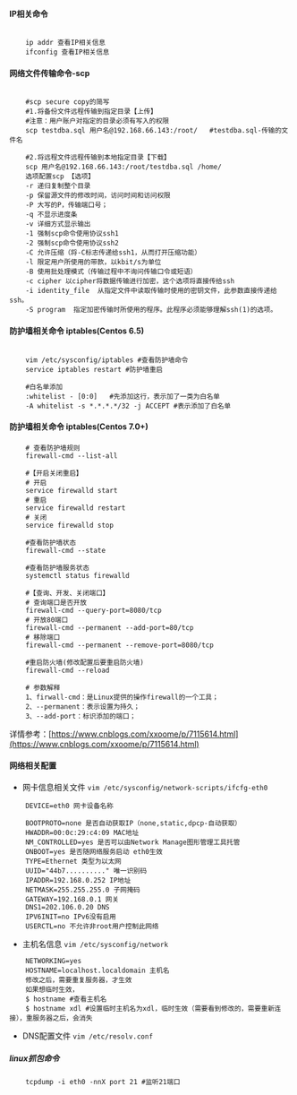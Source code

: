 #### IP相关命令
```

	ip addr 查看IP相关信息
	ifconfig 查看IP相关信息
```

#### 网络文件传输命令-scp


```

	#scp secure copy的简写
	#1.将备份文件远程传输到指定目录【上传】
	#注意：用户账户对指定的目录必须有写入的权限
	scp testdba.sql 用户名@192.168.66.143:/root/   #testdba.sql-传输的文件名

	#2.将远程文件远程传输到本地指定目录【下载】
	scp 用户名@192.168.66.143:/root/testdba.sql /home/ 
	选项配置scp 【选项】
	-r 递归复制整个目录
	-p 保留源文件的修改时间，访问时间和访问权限
	-P 大写的P，传输端口号；
	-q 不显示进度条
	-v 详细方式显示输出
	-1 强制scp命令使用协议ssh1
	-2 强制scp命令使用协议ssh2
	-C 允许压缩（将-C标志传递给ssh1，从而打开压缩功能）
	-l 限定用户所使用的带款，以kbit/s为单位
	-B 使用批处理模式（传输过程中不询问传输口令或短语）
	-c cipher 以cipher将数据传输进行加密，这个选项将直接传给ssh
	-i identity_file  从指定文件中读取传输时使用的密钥文件，此参数直接传递给ssh。 
	-S program  指定加密传输时所使用的程序。此程序必须能够理解ssh(1)的选项。
```

#### 防护墙相关命令 iptables(Centos 6.5)

```
	
	vim /etc/sysconfig/iptables #查看防护墙命令
	service iptables restart #防护墙重启

	#白名单添加
	:whitelist - [0:0]   #先添加这行，表示加了一类为白名单
	-A whitelist -s *.*.*.*/32 -j ACCEPT #表示添加了白名单

```

#### 防护墙相关命令 iptables(Centos 7.0+)

```shell 
	# 查看防护墙规则
	firewall-cmd --list-all
	
	#【开启关闭重启】
	# 开启
	service firewalld start
	# 重启
	service firewalld restart
	# 关闭
	service firewalld stop	

	#查看防护墙状态
	firewall-cmd --state

	#查看防护墙服务状态
	systemctl status firewalld
	
	#【查询、开发、关闭端口】
	# 查询端口是否开放
	firewall-cmd --query-port=8080/tcp
	# 开放80端口
	firewall-cmd --permanent --add-port=80/tcp
	# 移除端口
	firewall-cmd --permanent --remove-port=8080/tcp

	#重启防火墙(修改配置后要重启防火墙)
	firewall-cmd --reload

	# 参数解释
	1、firwall-cmd：是Linux提供的操作firewall的一个工具；
	2、--permanent：表示设置为持久；
	3、--add-port：标识添加的端口；

```
详情参考：[https://www.cnblogs.com/xxoome/p/7115614.html](https://www.cnblogs.com/xxoome/p/7115614.html)

#### 网络相关配置
- 网卡信息相关文件 `vim /etc/sysconfig/network-scripts/ifcfg-eth0`
```shell
    DEVICE=eth0 网卡设备名称
    
    BOOTPROTO=none 是否自动获取IP（none,static,dpcp-自动获取）
    HWADDR=00:0c:29:c4:09 MAC地址
    NM_CONTROLLED=yes 是否可以由Network Manage图形管理工具托管
    ONBOOT=yes 是否随网络服务启动 eth0生效
    TYPE=Ethernet 类型为以太网
    UUID="44b7.........." 唯一识别码
    IPADDR=192.168.0.252 IP地址
    NETMASK=255.255.255.0 子网掩码
    GATEWAY=192.168.0.1 网关
    DNS1=202.106.0.20 DNS
    IPV6INIT=no IPv6没有启用
    USERCTL=no 不允许非root用户控制此网络
```
- 主机名信息 `vim /etc/sysconfig/network`
```shell
    NETWORKING=yes
    HOSTNAME=localhost.localdomain 主机名
    修改之后，需要重复服务器，才生效
    如果想临时生效，
    $ hostname #查看主机名
    $ hostname xdl #设置临时主机名为xdl，临时生效（需要看到修改的，需要重新连接），重服务器之后，会消失
```
- DNS配置文件 `vim /etc/resolv.conf`


##### linux抓包命令
```shell
    tcpdump -i eth0 -nnX port 21 #监听21端口
```

